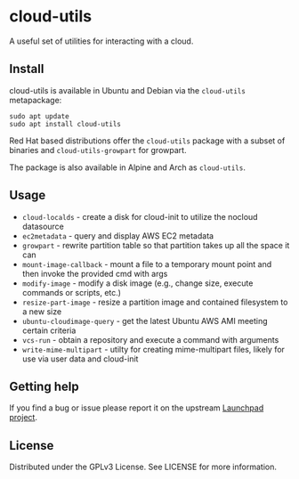 # cloud-utils

A useful set of utilities for interacting with a cloud.

## Install

cloud-utils is available in Ubuntu and Debian via the `cloud-utils` metapackage:

```shell
sudo apt update
sudo apt install cloud-utils
```

Red Hat based distributions offer the `cloud-utils` package with a subset of binaries and `cloud-utils-growpart` for growpart.

The package is also available in Alpine and Arch as `cloud-utils`.

## Usage

* `cloud-localds` - create a disk for cloud-init to utilize the nocloud datasource
* `ec2metadata` - query and display AWS EC2 metadata
* `growpart` - rewrite partition table so that partition takes up all the space it can
* `mount-image-callback` - mount a file to a temporary mount point and then invoke the provided cmd with args
* `modify-image` - modify a disk image (e.g., change size, execute commands or scripts, etc.)
* `resize-part-image` - resize a partition image and contained filesystem to a new size
* `ubuntu-cloudimage-query` - get the latest Ubuntu AWS AMI meeting certain criteria
* `vcs-run` - obtain a repository and execute a command with arguments
* `write-mime-multipart` - utilty for creating mime-multipart files, likely for use via user data and cloud-init

## Getting help

If you find a bug or issue please report it on the upstream [Launchpad project](https://bugs.launchpad.net/cloud-utils/+filebug).

## License

Distributed under the GPLv3 License. See LICENSE for more information.
